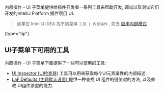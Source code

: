 [//]: # (title: 内部操作 - UI 子菜单)

<!-- Copyright 2000-2022 JetBrains s.r.o. and other contributors. Use of this source code is governed by the Apache 2.0 license that can be found in the LICENSE file. -->

内部操作 - UI 子菜单提供给插件开发者一系列工具来帮助开发, 调试以及测试它们开发的IntelliJ Platform 插件项目 UI.

[//]: # (<include src="internal_actions_intro.md" include-id="enable_internal_mode_tip"></include>)
> 如果在 IntelliJ IDEA 找不到菜单 `工具 | 内部操作` , 先去 [启用内部模式](enabling_internal.md)
>
{type="tip"}

## UI子菜单下可用的工具
内部操作 - UI 子菜单下面提供了一些可以使用的工具:
* [UI Inspector (UI检查器)](internal_ui_inspector.md) 工具可以用来获取每个UI元素属性的内部描述.
* [LaF Defaults (主题默认设置) ](internal_ui_laf_defaults.md) 提供一种查找 UI 组件的键值对的方法, 以及修改 UI组件原型的能力.
